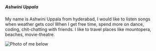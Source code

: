 ##### Ashwini Uppala
My name is Ashwini Uppala from hyderabad, I would like to listen songs when weather gets cool
When I get free time, spend more on dance, coding, chit-chatting with friends.
I like to travel places like mountopera, beaches, movie-theatre.

![Photo of me below](C:\Users\S545145\Documents\GitHub\assignment2-uppala)



